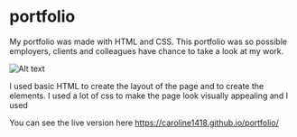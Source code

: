 # portfolio

My portfolio was made with HTML and CSS. This portfolio was so possible employers, clients and colleagues have chance to take a look at my work.

![Alt text](/portfolio-screenshot)

I used basic HTML to create the layout of the page and to create the elements. I used a lot of css to make the page look visually appealing and I used 

You can see the live version here https://caroline1418.github.io/portfolio/


